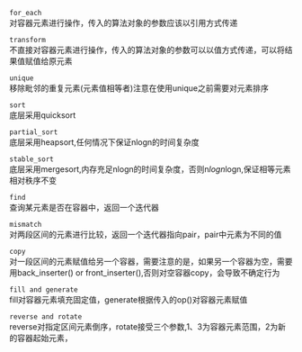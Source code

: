 

`for_each` <br>
对容器元素进行操作，传入的算法对象的参数应该以引用方式传递

`transform` <br>
不直接对容器元素进行操作，传入的算法对象的参数可以以值方式传递，可以将结果值赋值给原元素

`unique` <br>
移除毗邻的重复元素(元素值相等者)注意在使用unique之前需要对元素排序

`sort` <br>
底层采用quicksort

`partial_sort` <br>
底层采用heapsort,任何情况下保证nlogn的时间复杂度

`stable_sort` <br>
底层采用mergesort,内存充足nlogn的时间复杂度，否则n*logn*logn,保证相等元素相对秩序不变

`find` <br>
查询某元素是否在容器中，返回一个迭代器


`mismatch` <br>
对两段区间的元素进行比较，返回一个迭代器指向pair，pair中元素为不同的值


`copy` <br>
对一段区间的元素赋值给另一个容器，需要注意的是，如果另一个容器为空，需要用back_inserter() or  front_inserter(),否则对空容器copy，会导致不确定行为

`fill and generate` <br>
fill对容器元素填充固定值，generate根据传入的op()对容器元素赋值

`reverse and rotate` <br>
reverse对指定区间元素倒序，rotate接受三个参数,1、3为容器元素范围，2为新的容器起始元素，






